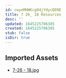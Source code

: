 ```yaml
---
id: cwyeMHWKcg04jYdycQ09E
title: 7 26_ 18 Resources
desc: ''
updated: 1645225706385
created: 1645225706385
stub: false
isDir: true
---
```

## Imported Assets
- [7-26 - 18.jpg](/assets/7-26---18.jpg)
